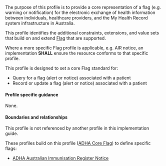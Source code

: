 The purpose of this profile is to provide a core representation of a flag (e.g. warning or notification) for the electronic exchange of health information between individuals, healthcare providers, and the My Health Record system infrastructure in Australia.

This profile identifies the additional constraints, extensions, and value sets that build on and extend [Flag](http://hl7.org/fhir/R4/flag.html) that are supported. 

Where a more specific Flag profile is applicable, e.g. AIR notice, an implementation **SHALL** ensure the resource conforms to that specific profile.

This profile is designed to set a core Flag standard for:
* Query for a flag (alert or notice) associated with a patient
* Record or update a flag (alert or notice) associated with a patient


#### Profile specific guidance
None.


#### Boundaries and relationships
This profile is not referenced by another profile in this implementation guide.

These profiles build on this profile ([ADHA Core Flag](StructureDefinition-dh-flag-core-1.html)) to define specific flags:
* [ADHA Australian Immunisation Register Notice](StructureDefinition-dh-flag-air-1.html)
